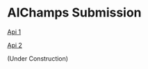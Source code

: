 # AIChamps Submission


[Api 1](https://aichamp.herokuapp.com/)

[Api 2](https://aichamp.herokuapp.com/w)


(Under Construction)
